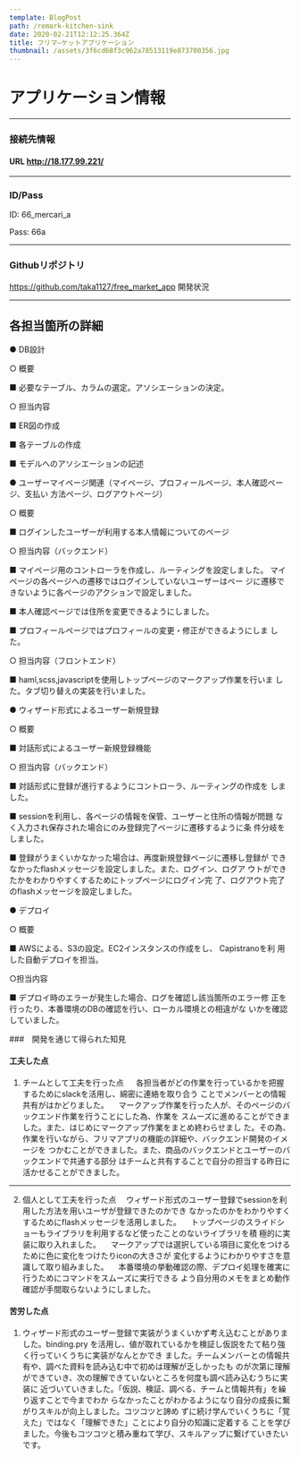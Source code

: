 ```yaml
---
template: BlogPost
path: /remark-kitchen-sink
date: 2020-02-21T12:12:25.364Z
title: フリマ―ケットアプリケーション
thumbnail: /assets/3f6cd68f3c962a78513119e873700356.jpg
---
```

# アプリケーション情報
---
### 接続先情報

#### URL http://18.177.99.221/
---
### ID/Pass
ID: 66_mercari_a

Pass: 66a

---

### Githubリポジトリ
https://github.com/taka1127/free_market_app
開発状況

---

## 各担当箇所の詳細
● DB設計

○ 概要

■ 必要なテーブル、カラムの選定。アソシエーションの決定。

○ 担当内容

■ ER図の作成

■ 各テーブルの作成

■ モデルへのアソシエーションの記述

● ユーザーマイページ関連（マイページ、プロフィールページ、本人確認ページ、支払い
方法ページ、ログアウトページ）

○ 概要

■ ログインしたユーザーが利用する本人情報についてのページ

○ 担当内容（バックエンド）

■ マイページ用のコントローラを作成し、ルーティングを設定しました。
マイページの各ページへの遷移ではログインしていないユーザーはペー
ジに遷移できないように各ページのアクションで設定しました。

■ 本人確認ページでは住所を変更できるようにしました。

■ プロフィールページではプロフィールの変更・修正ができるようにしま
した。

○ 担当内容（フロントエンド）

■ haml,scss,javascriptを使用しトップページのマークアップ作業を行いま
した。タブ切り替えの実装を行いました。

● ウィザード形式によるユーザー新規登録

○ 概要

■ 対話形式によるユーザー新規登録機能

○ 担当内容（バックエンド）

■ 対話形式に登録が進行するようにコントローラ、ルーティングの作成を
しました。

■ sessionを利用し、各ページの情報を保管、ユーザーと住所の情報が問題
なく入力され保存された場合にのみ登録完了ページに遷移するように条
件分岐をしました。

■ 登録がうまくいかなかった場合は、再度新規登録ページに遷移し登録が
できなかったflashメッセージを設定しました。また、ログイン、ログア
ウトができたかをわかりやすくするためにトップページにログイン完
了、ログアウト完了のflashメッセージを設定しました。

● デプロイ

○ 概要

■ AWSによる、S3の設定。EC2インスタンスの作成をし、 Capistranoを利
用した自動デプロイを担当。

○担当内容

■ デプロイ時のエラーが発生した場合、ログを確認し該当箇所のエラー修
正を行ったり、本番環境のDBの確認を行い、ローカル環境との相違がな
いかを確認していました。

###　開発を通じて得られた知見

#### 工夫した点

1. チームとして工夫を行った点
　 各担当者がどの作業を行っているかを把握するためにslackを活用し、綿密に連絡を取り合う
ことでメンバーとの情報共有がはかどりました。
　マークアップ作業を行った人が、そのページのバックエンド作業を行うことにした為、作業を
スムーズに進めることができました。また、はじめにマークアップ作業をまとめ終わらせまし
た。その為、作業を行いながら、フリマアプリの機能の詳細や、バックエンド開発のイメージを
つかむことができました。また、商品のバックエンドとユーザーのバックエンドで共通する部分
はチームと共有することで自分の担当する昨日に活かせることができました。

---

2. 個人として工夫を行った点
　ウィザード形式のユーザー登録でsessionを利用した方法を用いユーザが登録できたのかでき
なかったのかをわかりやすくするためにflashメッセージを活用しました。
　トップページのスライドショーもライブラリを利用するなど使ったことのないライブラリを積
極的に実装に取り入れました。
　マークアップでは選択している項目に変化をつけるために色に変化をつけたりiconの大きさが
変化するようにわかりやすさを意識して取り組みました。
　本番環境の挙動確認の際、デプロイ処理を確実に行うためにコマンドをスムーズに実行できる
よう自分用のメモをまとめ動作確認が手間取らないようにしました。

#### 苦労した点

1. ウィザード形式のユーザー登録で実装がうまくいかず考え込むことがありました。binding.pry
を活用し、値が取れているかを検証し仮説をたて粘り強く行っていくうちに実装がなんとかでき
ました。チームメンバーとの情報共有や、調べた資料を読み込む中で初めは理解が乏しかったも
のが次第に理解ができていき、次の理解できていないところを何度も調べ読み込むうちに実装に
近づいていきました。「仮説、検証、調べる、チームと情報共有」を繰り返すことで今までわか
らなかったことがわかるようになり自分の成長に繋がりスキルが向上しました。コツコツと諦め
ずに続け学んでいくうちに「覚えた」ではなく「理解できた」ことにより自分の知識に定着する
ことを学びました。今後もコツコツと積み重ねて学び、スキルアップに繋げていきたいです。